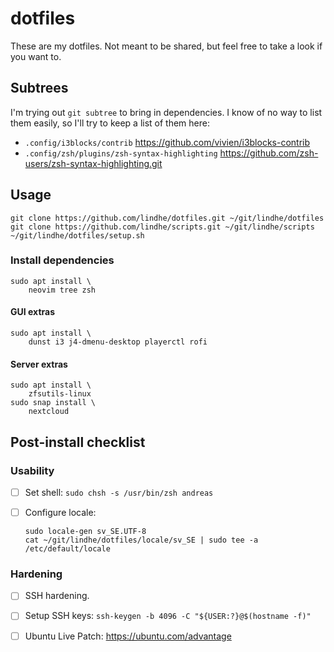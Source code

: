 # dotfiles

These are my dotfiles. Not meant to be shared, but feel free to take a look if you want to.

## Subtrees

I'm trying out `git subtree` to bring in dependencies. I know of no way to list
them easily, so I'll try to keep a list of them here:

* `.config/i3blocks/contrib` https://github.com/vivien/i3blocks-contrib
* `.config/zsh/plugins/zsh-syntax-highlighting` https://github.com/zsh-users/zsh-syntax-highlighting.git

## Usage

```shell
git clone https://github.com/lindhe/dotfiles.git ~/git/lindhe/dotfiles
git clone https://github.com/lindhe/scripts.git ~/git/lindhe/scripts
~/git/lindhe/dotfiles/setup.sh
```

### Install dependencies

```shell
sudo apt install \
    neovim tree zsh
```

#### GUI extras

```shell
sudo apt install \
    dunst i3 j4-dmenu-desktop playerctl rofi
```

#### Server extras

```shell
sudo apt install \
    zfsutils-linux
sudo snap install \
    nextcloud
```

## Post-install checklist

### Usability

- [ ] Set shell: `sudo chsh -s /usr/bin/zsh andreas`
- [ ] Configure locale:

    ```shell
    sudo locale-gen sv_SE.UTF-8
    cat ~/git/lindhe/dotfiles/locale/sv_SE | sudo tee -a /etc/default/locale
    ```

### Hardening

- [ ] SSH hardening.
- [ ] Setup SSH keys: `ssh-keygen -b 4096 -C "${USER:?}@$(hostname -f)"`
- [ ] Ubuntu Live Patch: https://ubuntu.com/advantage

